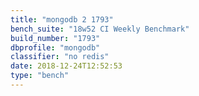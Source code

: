 ```yaml
---
title: "mongodb 2 1793"
bench_suite: "18w52 CI Weekly Benchmark"
build_number: "1793"
dbprofile: "mongodb"
classifier: "no redis"
date: 2018-12-24T12:52:53
type: "bench"
---
```

